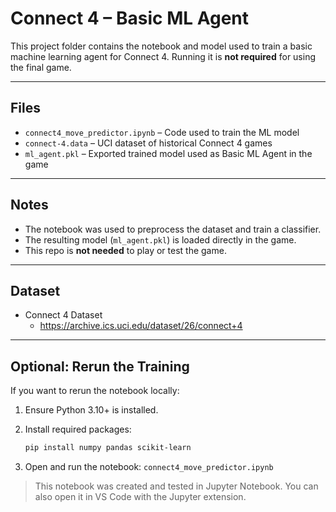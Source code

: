 # Connect 4 – Basic ML Agent

This project folder contains the notebook and model used to train a basic machine learning agent for Connect 4. Running it is **not required** for using the final game.

---

## Files

- `connect4_move_predictor.ipynb` – Code used to train the ML model  
- `connect-4.data` – UCI dataset of historical Connect 4 games
- `ml_agent.pkl` – Exported trained model used as Basic ML Agent in the game

---

## Notes

- The notebook was used to preprocess the dataset and train a classifier.
- The resulting model (`ml_agent.pkl`) is loaded directly in the game.
- This repo is **not needed** to play or test the game.

---

## Dataset
- Connect 4 Dataset
  - https://archive.ics.uci.edu/dataset/26/connect+4
 
---

## Optional: Rerun the Training

If you want to rerun the notebook locally:

1. Ensure Python 3.10+ is installed.
2. Install required packages:

   ```bash
   pip install numpy pandas scikit-learn
   ```
3. Open and run the notebook: `connect4_move_predictor.ipynb`
> This notebook was created and tested in Jupyter Notebook. You can also open it in VS Code with the Jupyter extension.
